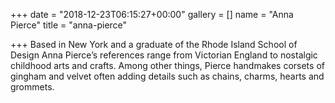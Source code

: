 +++
date = "2018-12-23T06:15:27+00:00"
gallery = []
name = "Anna Pierce"
title = "anna-pierce"

+++
Based in New York and a graduate of the Rhode Island School of Design Anna Pierce’s references range from Victorian England to nostalgic childhood arts and crafts. Among other things, Pierce handmakes corsets of gingham and velvet often adding details such as chains, charms, hearts and grommets. 